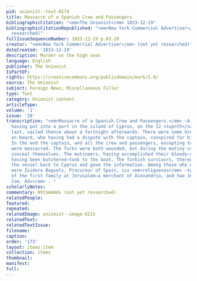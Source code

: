 ```yaml
---
pid: unionist--text-0174
title: Massacre of a Spanish Crew and Passengers
bibliographicCitation: "<em>The Unionist</em> 1833-12-19"
bibliographicCitationRepublished: "<em>New York Commercial Advertiser</em> (not yet
  researched)"
fullIssueSequenceNumber: 1833-12-19 p.03.20
creator: "<em>New York Commercial Advertiser</em> (not yet researched)"
dateCreated: '1833-12-19'
description: Murder on the high seas
language: English
publisher: The Unionist
IsPartOf: 
rights: https://creativecommons.org/publicdomain/mark/1.0/
source: The Unionist
subject: Foreign News; Miscellaneous Filler
type: Text
category: Unionist content
articleType: 
volume: '1'
issue: '20'
transcription: "<em>Massacre of a Spanish Crew and Passengers.</em> —A Turkish galliot
  having put into a port in the island of Cyprus, on the 12 <sup>th</sup> of July
  last, sailed thence about a fortnight afterwards. There were some Greek sailors
  on board, who having had a dispute with the captain, conspired for his destruction.
  In the end the captain, and all the crew and passengers, excepting two Turkish sailors,
  were massacred. The Turks were both wounded, but during the mutiny contrived to
  conceal themselves. The mutineers, having accomplished their bloody—sixteen persons
  having been butchered—took to the boat. The Turkish survivors, thereupon navigated
  the vessel back to Cyprus and gave the information. Among those who were murdered,
  were Isidore Baguels, Procureur of Spain, six <em>religueses</em> —two young men
  of the first family at Jerusalem—a merchant of Alexandria, and two Jews.— <em>N.Y.
  Com. Adv</em> . "
scholarlyNotes: 
commentary: NYCommAdv (not yet researched)
relatedPeople: 
featured: 
repeated: 
relatedImage: unionist--image-0215
relatedText: 
relatedTextIssue: 
filename: 
caption: 
order: '173'
layout: items_item
collection: items
thumbnail: 
manifest: 
full: 
---
```


